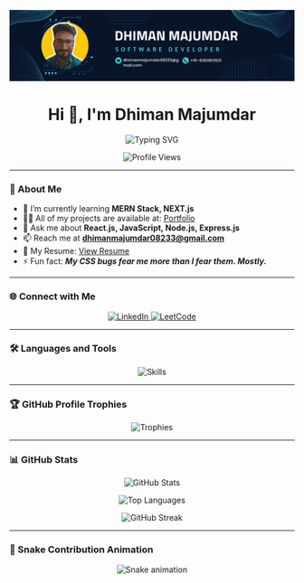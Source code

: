 ![logo](https://github.com/DhimanMajumdar/DhimanMajumdar/blob/main/my%20llinkedin%20banner.png)

<h1 align="center">Hi 👋, I'm Dhiman Majumdar</h1>

<p align="center">
  <img src="https://readme-typing-svg.demolab.com?font=Fira+Code&weight=600&size=22&pause=1000&center=true&vCenter=true&width=500&lines=Full+Stack+Developer;MERN+%7C+Next.js+%7C+TypeScript+Enthusiast;Lifelong+Learner+%26+Problem+Solver" alt="Typing SVG" />
</p>

<p align="center">
  <img src="https://komarev.com/ghpvc/?username=dhimanmajumdar&label=Profile%20views&color=0e75b6&style=flat" alt="Profile Views" />
</p>

---

### 🚀 About Me

- 🌱 I’m currently learning **MERN Stack, NEXT.js**
- 👨‍💻 All of my projects are available at: [Portfolio](https://my-portfolio-ashen-two-84.vercel.app)
- 💬 Ask me about **React.js, JavaScript, Node.js, Express.js**
- 📫 Reach me at **dhimanmajumdar08233@gmail.com**
- 📄 My Resume: [View Resume](https://drive.google.com/file/d/1t537urQiP1vznJWbovNRazIHYnEP1R0a/view?usp=sharing)
- ⚡ Fun fact: _**My CSS bugs fear me more than I fear them. Mostly.**_

---

### 🌐 Connect with Me

<p align="center">
  <a href="https://linkedin.com/in/dhiman-majumdar-09a3a423a" target="_blank">
    <img src="https://cdn.jsdelivr.net/gh/devicons/devicon/icons/linkedin/linkedin-original.svg" alt="LinkedIn" width="40" height="40"/>
  </a>
  <a href="https://leetcode.com/dhiman_07" target="_blank">
    <img src="https://cdn.jsdelivr.net/gh/devicons/devicon/icons/leetcode/leetcode-original.svg" alt="LeetCode" width="40" height="40"/>
  </a>
</p>

---

### 🛠️ Languages and Tools

<p align="center">
  <img src="https://skillicons.dev/icons?i=react,nextjs,nodejs,express,typescript,javascript,html,css,tailwind,mongodb,mysql,java,python,redux,git,github,aws,firebase" alt="Skills" />
</p>

---

### 🏆 GitHub Profile Trophies

<p align="center">
  <img src="https://github-profile-trophy.vercel.app/?username=dhimanmajumdar&theme=darkhub&row=1&column=7" alt="Trophies" />
</p>

---

### 📊 GitHub Stats

<p align="center">
  <img src="https://github-readme-stats.vercel.app/api?username=dhimanmajumdar&show_icons=true&locale=en&theme=tokyonight" alt="GitHub Stats" />
</p>
<p align="center">
  <img src="https://github-readme-stats.vercel.app/api/top-langs?username=dhimanmajumdar&show_icons=true&locale=en&layout=compact&theme=tokyonight" alt="Top Languages" />
</p>
<p align="center">
  <img src="https://github-readme-streak-stats.herokuapp.com/?user=dhimanmajumdar&theme=tokyonight" alt="GitHub Streak" />
</p>

---

### 🐍 Snake Contribution Animation

<p align="center">
  <img src="https://github.com/DhimanMajumdar/DhimanMajumdar/blob/output/snake.svg" alt="Snake animation" />
</p>
